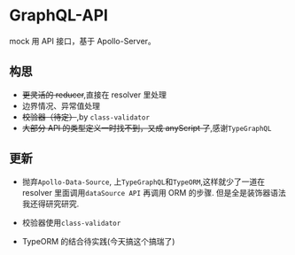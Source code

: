 # GraphQL-API

mock 用 API 接口，基于 Apollo-Server。

## 构思

- ~~更灵活的 reducer~~,直接在 resolver 里处理
- 边界情况、异常值处理
- ~~校验器（待定）~~,by `class-validator`
- ~~大部分 API 的类型定义一时找不到，又成 anyScript 了~~,感谢`TypeGraphQL`

## 更新

- 抛弃`Apollo-Data-Source`, 上`TypeGraphQL`和`TypeORM`,这样就少了一道在 resolver 里面调用`dataSource API` 再调用 ORM 的步骤. 但是全是装饰器语法我还得研究研究.

- 校验器使用`class-validator`

- TypeORM 的结合待实践(今天搞这个搞瑞了)
